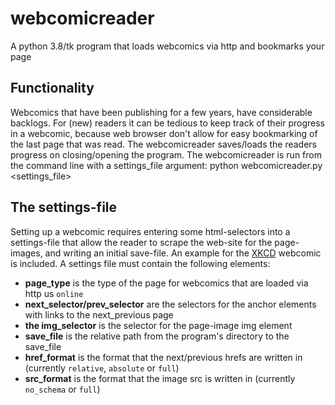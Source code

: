 # webcomicreader
A python 3.8/tk program that loads webcomics via http and bookmarks your page

## Functionality
Webcomics that have been publishing for a few years, have considerable backlogs. For (new) readers it can be tedious to keep track of their progress in a webcomic, because web browser don't allow for easy bookmarking of the last page that was read. The webcomicreader saves/loads the readers progress on closing/opening the program.
The webcomicreader is run from the command line with a settings_file argument:
    python webcomicreader.py <settings_file>

## The settings-file
Setting up a webcomic requires entering some html-selectors into a settings-file that allow the reader to scrape the web-site for the page-images, and writing an initial save-file. An example for the [XKCD](xkcd.com) webcomic is included. A settings file must contain the following elements:
* **page_type** is the type of the page for webcomics that are loaded via http us `online`
* **next_selector/prev_selector** are the selectors for the anchor elements with links to the next_previous page
* **the img_selector** is the selector for the page-image img element
* **save_file** is the relative path from the program's directory to the save_file
* **href_format** is the format that the next/previous hrefs are written in (currently `relative`, `absolute` or `full`)
* **src_format** is the format that the image src is written in (currently `no_schema` or `full`)

